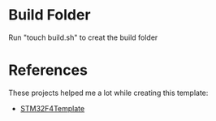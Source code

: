 # Build Folder
Run "touch build.sh" to creat the build folder

# References
These projects helped me a lot while creating this template:
- [STM32F4Template](https://github.com/ahessling/STM32F4Template.git)
